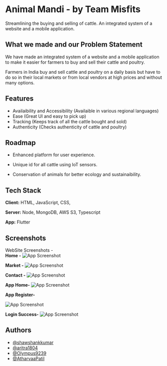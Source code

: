# Animal Mandi - by Team Misfits

Streamlining the buying and selling of cattle. An integrated system of a website and a mobile application.



## What we made and our Problem Statement

We have made an integrated system of a website and a mobile application to make it easier for farmers to
 buy and sell their cattle and poultry.

Farmers in India buy and sell cattle and poultry on a daily basis but have to do so in their local markets or from local vendors at high prices and without many options.




## Features

- Availaibility and Accessibility (Availaible in various regional languages)
- Ease (Great UI and easy to pick up)
- Tracking (Keeps track of all the cattle bought and sold)
- Authenticity (Checks authenticity of cattle and poultry)


## Roadmap

- Enhanced platform for user experience.

- Unique id for all cattle using IoT sensors.

- Conservation of animals for better ecology and sustainaibility.


## Tech Stack

**Client:** HTML, JavaScript, CSS, 

**Server:** Node, MongoDB, AWS S3, Typescript

**App:** Flutter


## Screenshots
WebSite Screenshots -\
**Home -**
![App Screenshot](https://user-images.githubusercontent.com/71871835/153704463-187a5688-664f-4703-a4de-9ad57ffb556a.png)

**Market -** 
![App Screenshot](https://user-images.githubusercontent.com/71871835/153704399-b3082a3b-1418-4622-89be-c3d054c2171c.png)

**Contact -**
![App Screenshot](https://user-images.githubusercontent.com/71871835/153704499-970af285-6147-480b-98b5-55aa568331ee.png)

**App Home-**
![App Screenshot](https://user-images.githubusercontent.com/71871835/153708798-1b3c8d5b-1dfe-47b8-b80b-b34b13561736.jpeg)

**App Register-**

![App Screenshot](https://user-images.githubusercontent.com/71871835/153708717-7b6ddf24-af24-47d5-acea-e9918dee61d8.jpeg)

**Login Success-**
![App Screenshot](https://user-images.githubusercontent.com/71871835/153708764-1a6875aa-45e7-4493-a27c-06ea732dc27a.jpeg)

## Authors

- [@shawshankkumar](https://github.com/shawshankkumar)
- [@aritra1804](https://github.com/aritra1804)
- [@Olympus9239](https://github.com/Olympus9239)
- [@AtharvaaPatil](https://github.com/AtharvaaPatil)

